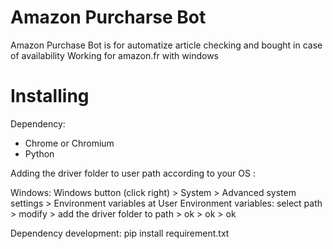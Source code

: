# Amazon Purcharse Bot
Amazon Purchase Bot is for automatize article checking and bought in case of availability
Working for amazon.fr with windows

# Installing
Dependency:
- Chrome or Chromium
- Python

Adding the driver folder to user path according to your OS :

Windows: Windows button (click right) > System > Advanced system settings > Environment variables
at User Environment variables: select path > modify > add the driver folder to path > ok > ok > ok

Dependency development: 
pip install requirement.txt
